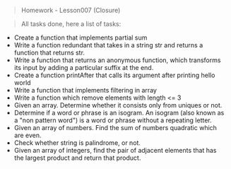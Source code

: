 > Homework - Lesson007 (Closure)

> All tasks done, here a list of tasks:

- Create a function that implements partial sum
- Write a function redundant that takes in a string str and returns a function that returns str.
- Write a function that returns an anonymous function, which transforms its input by adding a particular suffix at the end.
- Create a function printAfter that calls its argument after printing hello world
- Write a function that implements filtering in array
- Write a function which remove elements with length <= 3
- Given an array. Determine whether it consists only from uniques or not.
- Determine if a word or phrase is an isogram. An isogram (also known as a "non pattern word") is a word or phrase without a repeating letter.
- Given an array of numbers. Find the sum of numbers quadratic which are even.
- Check whether string is palindrome, or not.
- Given an array of integers, find the pair of adjacent elements that has the largest product and return that product.
